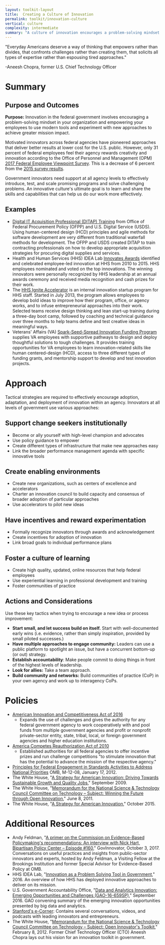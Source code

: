 ```yaml
---
layout: toolkit-layout
title:  Creating a Culture of Innovation
permalink: toolkit/innovation-culture
vertical: culture
complexity: intermediate
summary: "A culture of innovation encourages a problem-solving mindset across the government. It empowers federal agencies and their employees to use modern tools and experiment with new approaches to achieve greater mission impact."
---
```


&quot;Everyday Americans deserve a way of thinking that empowers rather than divides, that confronts challenges rather than creating them, that solicits all types of expertise rather than espousing tired approaches.&quot;

-Aneesh Chopra, former U.S. Chief Technology Officer

# Summary

## Purpose and Outcomes

**Purpose:** Innovation in the federal government involves encouraging a problem-solving mindset in your organization and empowering your employees to use modern tools and experiment with new approaches to achieve greater mission impact.

Motivated innovators across federal agencies have pioneered approaches that deliver better results at lower cost for the U.S. public. However, only 31 percent of federal employees feel their agency rewards creativity and innovation according to the Office of Personnel and Management (OPM) [2017 Federal Employee Viewpoint Survey](https://www.fedview.opm.gov/2017FILES/2017_FEVS_Gwide_Final_Report.PDF). This is a decrease of 6 percent from the [2015 survey results](https://www.fedview.opm.gov/2015FILES/2015_FEVS_Gwide_Final_Report.PDF).

Government innovators need support at all agency levels to effectively introduce, test, and scale promising programs and solve challenging problems. An innovative culture&#39;s ultimate goal  is to learn and share the skills and capabilities that can help us do our work more effectively.

## Examples

-  [Digital IT Acquisition Professional (DITAP) Training](https://www.fai.gov/media_library/items/show/27) from Office of Federal Procurement Policy (OFPP) and U.S. Digital Service (USDS). Using human-centered design (HCD) principles and agile methods for software development are very different from traditional waterfall methods for development. The OFPP and USDS created DITAP to train contracting professionals on how to develop appropriate acquisition strategies for procuring digital supplies and services.
-  Health and Human Services (HHS) IDEA Lab [Innovates Awards](https://www.hhs.gov/idealab/innovates-awards/) identified and celebrated employee-led innovation at HHS from 2010 to 2015. HHS employees nominated and voted on the top innovations. The winning innovators were personally recognized by HHS leadership at an annual awards ceremony and received media recognition and cash prizes for their work.
-  The [HHS Ignite Accelerator](https://www.hhs.gov/idealab/ignite-accelerator/) is an internal innovation startup program for HHS staff. Started in July 2013, the program allows employees to develop bold ideas to improve how their program, office, or agency works, and to infuse entrepreneurial approaches into their work. Selected teams receive design thinking and lean start-up training during a three-day boot camp, followed by coaching and technical guidance over three months to help teams define and test creative ideas in meaningful ways.
-  Veterans&#39; Affairs (VA) [Spark-Seed-Spread Innovation Funding Program](http://www.innovation.va.gov/innovatorsnetwork/assets/files/SPARKSEEDSPREADFACTSHEET.pdf) supplies VA employees with supportive pathways to design and deploy thoughtful solutions to tough challenges. It provides training opportunities for VA employees to learn innovation-related skills like human centered-design (HCD), access to three different types of funding grants, and mentorship support to develop and test innovation projects.

# Approach

Tactical strategies are required to effectively encourage adoption, adaptation, and deployment of innovation within an agency. Innovators at all levels of government use various approaches:

## Support change seekers institutionally

-  Become or ally yourself with high-level champion and advocates
-  Use policy guidance to empower
-  Create different types of infrastructure that make new approaches easy
-  Link the broader performance management agenda with specific innovative tools

## Create enabling environments

-  Create new organizations, such as centers of excellence and accelerators
-  Charter an innovation council to build capacity and consensus of broader adoption of particular approaches
-  Use accelerators to pilot new ideas

## Have incentives and reward experimentation

-  Formally recognize innovators through awards and acknowledgement
-  Create incentives for adoption of innovation
-  Link broad goals to individual performance plans

## Foster a culture of learning

-  Create high quality, updated, online resources that help federal employees
-  Use experiential learning in professional development and training
-  Foster communities of practice

## Actions and Considerations

 Use these key tactics when trying to encourage a new idea or process improvement:

- **Start small, and let success build on itself.** Start with well-documented early wins (i.e. evidence, rather than simply inspiration, provided by small piloted successes.)
- **Have multiple approaches to engage community:** Leaders can use a public platform to spotlight an issue, but have a concurrent bottom-up (or out) strategy.
- **Establish accountability**: Make people commit to doing things in front of the highest levels of leadership.
- **Look for allies:** Take a team approach.
- **Build community and networks:** Build communities of practice (CoP) in your own agency and work up to interagency CoPs.

<!--second-column-->

# Policies

- [American Innovation and Competitiveness Act of 2016](https://www.congress.gov/bill/114th-congress/senate-bill/3084)
  - Expands the use of challenges and gives the authority for any federal government agency to work cooperatively with and pool funds from multiple government agencies and profit or nonprofit private-sector entity, state, tribal, local, or foreign government agencies and higher education institutions.
- [America Competes Reauthorization Act of 2010](https://www.gpo.gov/fdsys/pkg/PLAW-111publ358/html/PLAW-111publ358.htm)
  - Established authorities for all federal agencies to offer incentive prizes and run challenge competitions &quot;to stimulate innovation that has the potential to advance the mission of the respective agency.&quot;
- [Principles for Federal Engagement in Standards Activities to Address National Priorities](https://obamawhitehouse.archives.gov/sites/default/files/omb/memoranda/2012/m-12-08_1.pdf) OMB, M-12-08, January 17, 2012.
- The White House, &quot;[A Strategy for American Innovation: Driving Towards Sustainable Growth and Quality Jobs](https://obamawhitehouse.archives.gov/sites/default/files/microsites/ostp/innovation-whitepaper.pdf),&quot; September 2009.
- The White House, &quot;[Memorandum for the National Science &amp; Technology Council Committee on Technology – Subject: Winning the Future through Open Innovation](https://obamawhitehouse.archives.gov/sites/default/files/microsites/ostp/openinnovation_memo0611_finalv4.pdf),&quot; June 8, 2011.
- The White House, &quot;[A Strategy for American Innovation](https://obamawhitehouse.archives.gov/sites/default/files/strategy_for_american_innovation_october_2015.pdf),&quot; October 2015.

# Additional Resources

- Andy Feldman, &quot;[A primer on the Commission on Evidence-Based Policymaking&#39;s recommendations: An interview with Nick Hart, Bipartisan Policy Center – Episode #160](http://govinnovator.com/nick_hart/),&quot; GovInnovator, October 3, 2017.  Conversations on useful practices and insights from public-sector innovators and experts, hosted by Andy Feldman, a Visiting Fellow at the Brookings Institution and former Special Advisor for Evidence-Based Policy at OMB.
- HHS IDEA Lab, &quot;[Innovation as a Problem Solving Tool in Government](https://www.hhs.gov/idealab/wp-content/uploads/2017/01/Innovation-as-a-Problem-Solving-Tool-in-Government_final.pdf),&quot; 2016. An overview of how HHS has deployed innovative approaches to deliver on its mission.
- U.S. Government Accountability Office, &quot;[Data and Analytics Innovation: Emerging Opportunities and Challenges (GAO-16-659SP)](http://www.gao.gov/assets/680/679903.pdf),&quot; September 2016. GAO convening summary of the emerging innovation opportunities presented by big data and analytics.
- [Stanford&#39;s e-Corner](https://ecorner.stanford.edu/): Contains several conversations, videos, and podcasts with leading innovators and entrepreneurs.
- The White House, &quot;[Memorandum for the National Science &amp; Technology Council Committee on Technology – Subject: Open Innovator&#39;s Toolkit](https://obamawhitehouse.archives.gov/sites/default/files/microsites/ostp/openinnovatortoolkit_nstcmemo.pdf),&quot; February 8, 2012. Former Chief Technology Officer (CTO) Aneesh Chopra lays out his vision for an innovation toolkit in government.

